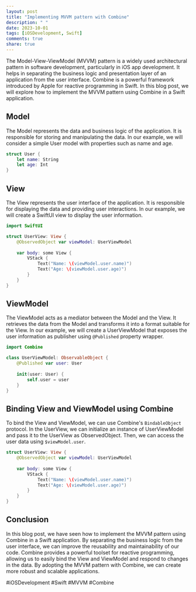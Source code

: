 ```yaml
---
layout: post
title: "Implementing MVVM pattern with Combine"
description: " "
date: 2023-10-01
tags: [iOSDevelopment, Swift]
comments: true
share: true
---
```


The Model-View-ViewModel (MVVM) pattern is a widely used architectural pattern in software development, particularly in iOS app development. It helps in separating the business logic and presentation layer of an application from the user interface. Combine is a powerful framework introduced by Apple for reactive programming in Swift. In this blog post, we will explore how to implement the MVVM pattern using Combine in a Swift application.

## Model
The Model represents the data and business logic of the application. It is responsible for storing and manipulating the data. In our example, we will consider a simple User model with properties such as name and age.

```swift
struct User {
    let name: String
    let age: Int
}
```
## View
The View represents the user interface of the application. It is responsible for displaying the data and providing user interactions. In our example, we will create a SwiftUI view to display the user information.

```swift
import SwiftUI

struct UserView: View {
    @ObservedObject var viewModel: UserViewModel
    
    var body: some View {
        VStack {
            Text("Name: \(viewModel.user.name)")
            Text("Age: \(viewModel.user.age)")
        }
    }
}
```
## ViewModel
The ViewModel acts as a mediator between the Model and the View. It retrieves the data from the Model and transforms it into a format suitable for the View. In our example, we will create a UserViewModel that exposes the user information as publisher using `@Published` property wrapper.

```swift
import Combine

class UserViewModel: ObservableObject {
    @Published var user: User
    
    init(user: User) {
        self.user = user
    }
}
```
## Binding View and ViewModel using Combine
To bind the View and ViewModel, we can use Combine's `BindableObject` protocol. In the UserView, we can initialize an instance of UserViewModel and pass it to the UserView as ObservedObject. Then, we can access the user data using `$viewModel.user`.

```swift
struct UserView: View {
    @ObservedObject var viewModel: UserViewModel
    
    var body: some View {
        VStack {
            Text("Name: \(viewModel.user.name)")
            Text("Age: \(viewModel.user.age)")
        }
    }
}
```
## Conclusion
In this blog post, we have seen how to implement the MVVM pattern using Combine in a Swift application. By separating the business logic from the user interface, we can improve the reusability and maintainability of our code. Combine provides a powerful toolset for reactive programming, allowing us to easily bind the View and ViewModel and respond to changes in the data. By adopting the MVVM pattern with Combine, we can create more robust and scalable applications. 

#iOSDevelopment #Swift #MVVM #Combine